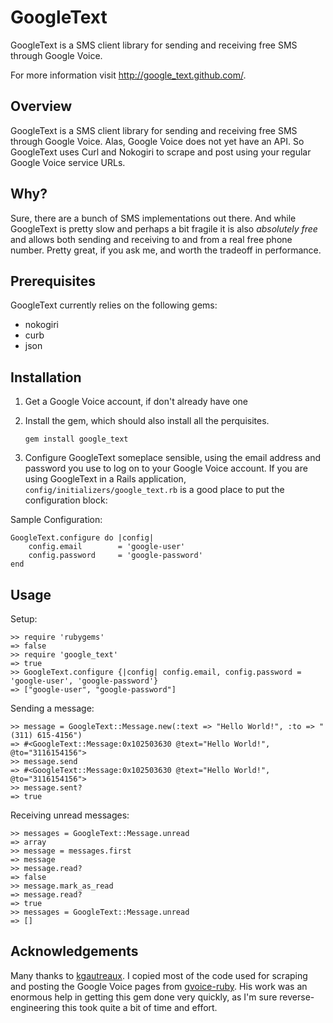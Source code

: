 GoogleText
=========

GoogleText is a SMS client library for sending and receiving free SMS through Google Voice.

For more information visit
<http://google_text.github.com/>.


Overview
--------

GoogleText is a SMS client library for sending and receiving free SMS through Google Voice. Alas, Google Voice does not yet have an API. So GoogleText uses Curl and Nokogiri to scrape and post using your regular Google Voice service URLs.


Why?
----

Sure, there are a bunch of SMS implementations out there. And while GoogleText is pretty slow and perhaps a bit fragile it is also _absolutely free_ and allows both sending and receiving to and from a real free phone number. Pretty great, if you ask me, and worth the tradeoff in performance.


Prerequisites
-------------

GoogleText currently relies on the following gems:

* nokogiri
* curb
* json

Installation
------------

1. Get a Google Voice account, if don't already have one

2. Install the gem, which should also install all the perquisites.

   `gem install google_text`

3. Configure GoogleText someplace sensible, using the email address and password you use to log on to your Google Voice account. If you are using GoogleText in a Rails application, `config/initializers/google_text.rb` is a good place to put the configuration block:


Sample Configuration:

    GoogleText.configure do |config|
        config.email        = 'google-user'
        config.password     = 'google-password'
    end


Usage
-----

Setup:

    >> require 'rubygems'
	=> false
    >> require 'google_text'
    => true
    >> GoogleText.configure {|config| config.email, config.password = 'google-user', 'google-password'}
	=> ["google-user", "google-password"]
	
Sending a message:

    >> message = GoogleText::Message.new(:text => "Hello World!", :to => "(311) 615-4156")
	=> #<GoogleText::Message:0x102503630 @text="Hello World!", @to="3116154156">
	>> message.send
	=> #<GoogleText::Message:0x102503630 @text="Hello World!", @to="3116154156">
	>> message.sent?
	=> true
	
Receiving unread messages:

    >> messages = GoogleText::Message.unread
	=> array
	>> message = messages.first
	=> message
	>> message.read?
	=> false
	>> message.mark_as_read
	=> message.read?
	=> true
	>> messages = GoogleText::Message.unread
	=> []
	
Acknowledgements
---------------

Many thanks to [kgautreaux](http://github.com/kgautreaux). I copied most of the code used for scraping and posting the Google Voice pages from [gvoice-ruby](http://github.com/kgautreaux/gvoice-ruby). His work was an enormous help in getting this gem done very quickly, as I'm sure reverse-engineering this took quite a bit of time and effort.
